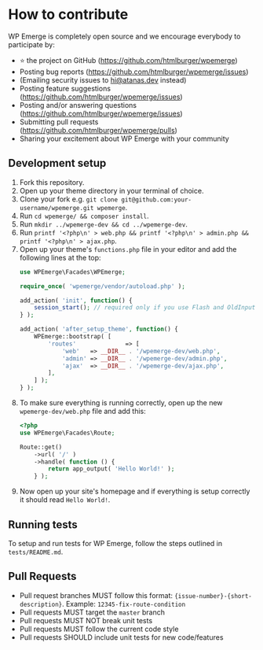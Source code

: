 # How to contribute

WP Emerge is completely open source and we encourage everybody to participate by:

- ⭐ the project on GitHub (https://github.com/htmlburger/wpemerge)
- Posting bug reports (https://github.com/htmlburger/wpemerge/issues)
- (Emailing security issues to [hi@atanas.dev](mailto:hi@atanas.dev) instead)
- Posting feature suggestions (https://github.com/htmlburger/wpemerge/issues)
- Posting and/or answering questions (https://github.com/htmlburger/wpemerge/issues)
- Submitting pull requests (https://github.com/htmlburger/wpemerge/pulls)
- Sharing your excitement about WP Emerge with your community

## Development setup

1. Fork this repository.
1. Open up your theme directory in your terminal of choice.
1. Clone your fork e.g. `git clone git@github.com:your-username/wpemerge.git wpemerge`.
1. Run `cd wpemerge/ && composer install`.
1. Run `mkdir ../wpemerge-dev && cd ../wpemerge-dev`.
1. Run `printf '<?php\n' > web.php && printf '<?php\n' > admin.php && printf '<?php\n' > ajax.php`.
1. Open up your theme's `functions.php` file in your editor and add the following lines at the top:
    ```php
    use WPEmerge\Facades\WPEmerge;

    require_once( 'wpemerge/vendor/autoload.php' );

    add_action( 'init', function() {
        session_start(); // required only if you use Flash and OldInput
    } );

    add_action( 'after_setup_theme', function() {
        WPEmerge::bootstrap( [
            'routes'              => [
                'web'   => __DIR__ . '/wpemerge-dev/web.php',
                'admin' => __DIR__ . '/wpemerge-dev/admin.php',
                'ajax'  => __DIR__ . '/wpemerge-dev/ajax.php',
            ],
        ] );
    } );
    ```
1. To make sure everything is running correctly, open up the new `wpemerge-dev/web.php` file and add this:
    ```php
    <?php
    use WPEmerge\Facades\Route;

    Route::get()
        ->url( '/' )
        ->handle( function () {
            return app_output( 'Hello World!' );
        } );
    ```
1. Now open up your site's homepage and if everything is setup correctly it should read `Hello World!`.

## Running tests

To setup and run tests for WP Emerge, follow the steps outlined in `tests/README.md`.

## Pull Requests

- Pull request branches MUST follow this format: `{issue-number}-{short-description}`.
  Example: `12345-fix-route-condition`
- Pull requests MUST target the `master` branch
- Pull requests MUST NOT break unit tests
- Pull requests MUST follow the current code style
- Pull requests SHOULD include unit tests for new code/features
